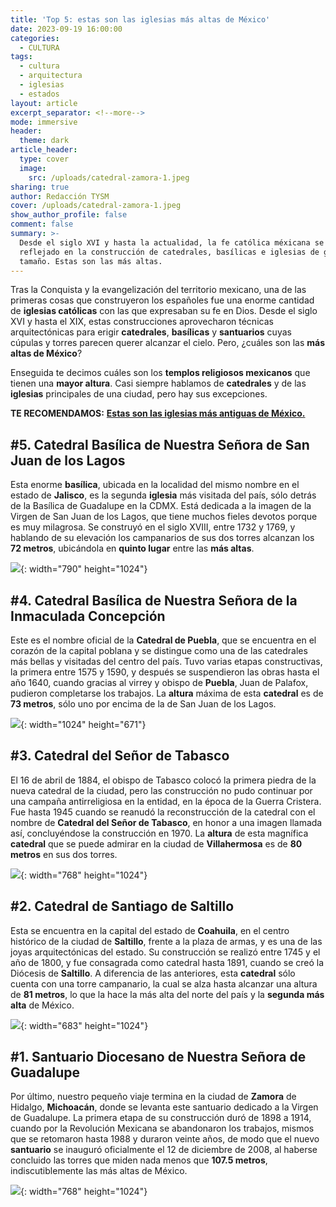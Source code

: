 ```yaml
---
title: 'Top 5: estas son las iglesias más altas de México'
date: 2023-09-19 16:00:00
categories:
  - CULTURA
tags:
  - cultura
  - arquitectura
  - iglesias
  - estados
layout: article
excerpt_separator: <!--more-->
mode: immersive
header:
  theme: dark
article_header:
  type: cover
  image:
    src: /uploads/catedral-zamora-1.jpeg
sharing: true
author: Redacción TYSM
cover: /uploads/catedral-zamora-1.jpeg
show_author_profile: false
comment: false
summary: >-
  Desde el siglo XVI y hasta la actualidad, la fe católica méxicana se ha
  reflejado en la construcción de catedrales, basílicas e iglesias de gran
  tamaño. Estas son las más altas.
---
```

Tras la Conquista y la evangelización del territorio mexicano, una de las primeras cosas que construyeron los españoles fue una enorme cantidad de **iglesias católicas** con las que expresaban su fe en Dios. Desde el siglo XVI y hasta el XIX, estas construcciones aprovecharon técnicas arquitectónicas para erigir **catedrales**, **basílicas** y **santuarios** cuyas cúpulas y torres parecen querer alcanzar el cielo. Pero, ¿cuáles son las **más altas de México**?

Enseguida te decimos cuáles son los **templos religiosos mexicanos** que tienen una **mayor altura**. Casi siempre hablamos de **catedrales** y de las **iglesias** principales de una ciudad, pero hay sus excepciones.

**TE RECOMENDAMOS:** [**Estas son las iglesias más antiguas de México.**](https://blog.tonoysumariachi.com/cultura/2024/02/08/estas-son-las-iglesias-m%C3%A1s-antiguas-de-m%C3%A9xico.html)

## \#5. Catedral Basílica de Nuestra Señora de San Juan de los Lagos

Esta enorme **basílica**, ubicada  en la localidad del mismo nombre en el estado de **Jalisco**, es la segunda **iglesia** más visitada del país, sólo detrás de la Basílica de Guadalupe en la CDMX. Está dedicada a la imagen de la Virgen de San Juan de los Lagos, que tiene muchos fieles devotos porque es muy milagrosa. Se construyó en el siglo XVIII, entre 1732 y 1769, y hablando de su elevación los campanarios de sus dos torres alcanzan los **72 metros**, ubicándola en **quinto lugar** entre las **más altas**.

![](https://upload.wikimedia.org/wikipedia/commons/thumb/4/49/Bas%C3%ADlica_de_San_Juan_de_los_Lagos.jpg/790px-Bas%C3%ADlica_de_San_Juan_de_los_Lagos.jpg){: width="790" height="1024"}

## \#4. Catedral Basílica de Nuestra Señora de la Inmaculada Concepción

Este es el nombre oficial de la **Catedral de Puebla**, que se encuentra en el corazón de la capital poblana y se distingue como una de las catedrales más bellas y visitadas del centro del país. Tuvo varias etapas constructivas, la primera entre 1575 y 1590, y después se suspendieron las obras hasta el año 1640, cuando gracias al virrey y obispo de **Puebla**, Juan de Palafox, pudieron completarse los trabajos. La **altura** máxima de esta **catedral** es de **73 metros**, sólo uno por encima de la de San Juan de los Lagos.

![](https://upload.wikimedia.org/wikipedia/commons/thumb/0/0b/Catedral_de_Puebla%2C_M%C3%A9xico%2C_2013-10-11%2C_DD_12.JPG/1024px-Catedral_de_Puebla%2C_M%C3%A9xico%2C_2013-10-11%2C_DD_12.JPG){: width="1024" height="671"}

## \#3. Catedral del Señor de Tabasco

El 16 de abril de 1884, el obispo de Tabasco colocó la primera piedra de la nueva catedral de la ciudad, pero las construcción no pudo continuar por una campaña antirreligiosa en la entidad, en la época de la Guerra Cristera. Fue hasta 1945 cuando se reanudó la reconstrucción de la catedral con el nombre de **Catedral del Señor de Tabasco**, en honor a una imagen llamada así, concluyéndose la construcción en 1970. La **altura** de esta magnífica **catedral** que se puede admirar en la ciudad de **Villahermosa** es de **80 metros** en sus dos torres.

![](https://upload.wikimedia.org/wikipedia/commons/thumb/7/78/Catedral_de_Villahermosa.jpg/768px-Catedral_de_Villahermosa.jpg){: width="768" height="1024"}

## \#2. Catedral de Santiago de Saltillo

Esta se encuentra en la capital del estado de **Coahuila**, en el centro histórico de la ciudad de **Saltillo**, frente a la plaza de armas, y es una de las joyas arquitectónicas del estado. Su construcción se realizó entre 1745 y el año de 1800, y fue consagrada como catedral hasta 1891, cuando se creó la Diócesis de **Saltillo**. A diferencia de las anteriores, esta **catedral** sólo cuenta con una torre campanario, la cual se alza hasta alcanzar una altura de **81 metros**, lo que la hace la más alta del norte del país y la **segunda más alta** de México.

![](https://upload.wikimedia.org/wikipedia/commons/thumb/4/4c/Plaza_de_Armas_y_Catedral_de_Santiago.jpg/683px-Plaza_de_Armas_y_Catedral_de_Santiago.jpg){: width="683" height="1024"}

## \#1. Santuario Diocesano de Nuestra Señora de Guadalupe

Por último, nuestro pequeño viaje termina en la ciudad de **Zamora** de Hidalgo, **Michoacán**, donde se levanta este santuario dedicado a la Virgen de Guadalupe. La primera etapa de su construcción duró de 1898 a 1914, cuando por la Revolución Mexicana se abandonaron los trabajos, mismos que se retomaron hasta 1988 y duraron veinte años, de modo que el nuevo **santuario** se inauguró oficialmente el 12 de diciembre de 2008, al haberse concluido las torres que miden nada menos que **107\.5 metros**, indiscutiblemente las más altas de México.

![](https://upload.wikimedia.org/wikipedia/commons/a/a5/Torres_nuevo1.jpg){: width="768" height="1024"}

&nbsp;